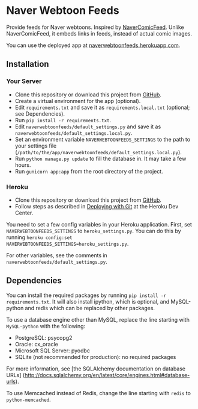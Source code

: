 Naver Webtoon Feeds
===================

Provide feeds for Naver webtoons. Inspired by
[NaverComicFeed](https://bitbucket.org/dahlia/navercomicfeed). Unlike
NaverComicFeed, it embeds links in feeds, instead of actual comic images.

You can use the deployed app at
[naverwebtoonfeeds.herokuapp.com](http://naverwebtoonfeeds.herokuapp.com).


Installation
------------


### Your Server

* Clone this repository or download this project from
  [GitHub](https://github.com/clee704/NaverWebtoonFeeds).
* Create a virtual environment for the app (optional).
* Edit `requirements.txt` and save it as `requirements.local.txt` (optional;
  see Dependencies).
* Run `pip install -r requirements.txt`.
* Edit `naverwebtoonfeeds/default_settings.py` and save it as
  `naverwebtoonfeeds/default_settings.local.py`.
* Set an environment variable `NAVERWEBTOONFEEDS_SETTINGS` to the path to your
  settings file
  (`/path/to/the/app/naverwebtoonfeeds/default_settings.local.py`).
* Run `python manage.py update` to fill the database in. It may take a few
  hours.
* Run `gunicorn app:app` from the root directory of the project.


### Heroku

* Clone this repository or download this project from
  [GitHub](https://github.com/clee704/NaverWebtoonFeeds).
* Follow steps as described in
  [Deploying with Git](https://devcenter.heroku.com/articles/git#creating-a-heroku-remote)
  at the Heroku Dev Center.

You need to set a few config variables in your Heroku application. First,
set `NAVERWEBTOONFEEDS_SETTINGS` to `heroku_settings.py`. You can do this by
running `heroku config:set NAVERWEBTOONFEEDS_SETTINGS=heroku_settings.py`.

For other variables, see the comments in
`naverwebtoonfeeds/default_settings.py`.


Dependencies
------------

You can install the required packages by running
`pip install -r requirements.txt`. It will also install ipython, which is
optional, and MySQL-python and redis which can be replaced by other packages.

To use a database engine other than MySQL, replace the line starting with
`MySQL-python` with the following:

* PostgreSQL: psycopg2
* Oracle: cx\_oracle
* Microsoft SQL Server: pyodbc
* SQLite (not recommended for production): no required packages

For more information, see [the SQLAlchemy documentation on database URLs]
(http://docs.sqlalchemy.org/en/latest/core/engines.html#database-urls).

To use Memcached instead of Redis, change the line starting with `redis` to
`python-memcached`.
